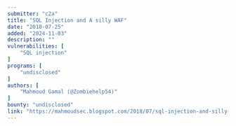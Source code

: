 ```yaml
---
submitter: "c2a"
title: "SQL Injection and A silly WAF"
date: "2018-07-25"
added: "2024-11-03"
description: ""
vulnerabilities: [
    "SQL injection"
]
programs: [
    "undisclosed"
]
authors: [
    "Mahmoud Gamal (@Zombiehelp54)"
]
bounty: "undisclosed"
link: "https://mahmoudsec.blogspot.com/2018/07/sql-injection-and-silly-waf.html"
---
```




